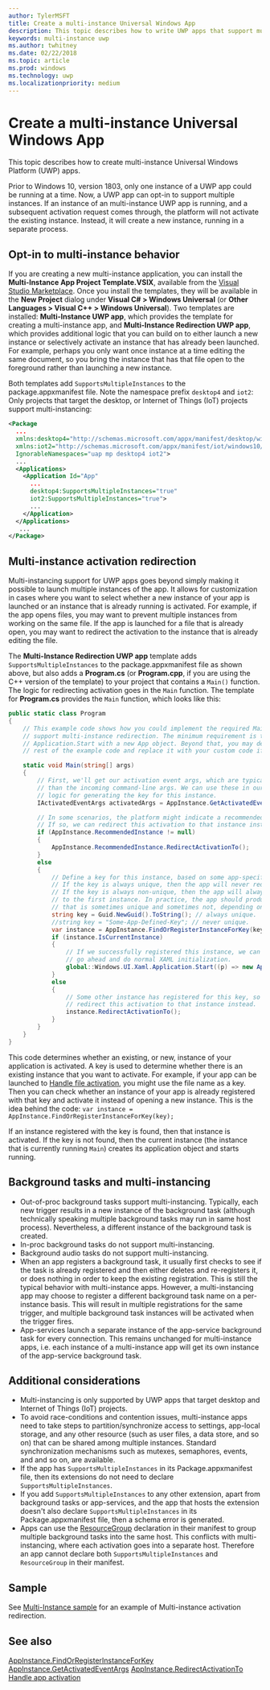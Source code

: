 ```yaml
---
author: TylerMSFT
title: Create a multi-instance Universal Windows App
description: This topic describes how to write UWP apps that support multi-instancing.
keywords: multi-instance uwp
ms.author: twhitney
ms.date: 02/22/2018
ms.topic: article
ms.prod: windows
ms.technology: uwp
ms.localizationpriority: medium
---
```

# Create a multi-instance Universal Windows App

This topic describes how to create multi-instance Universal Windows Platform (UWP) apps.

Prior to Windows 10, version 1803, only one instance of a UWP app could be running at a time. Now, a UWP app can opt-in to support multiple instances. If an instance of an multi-instance UWP app is running, and a subsequent activation request comes through, the platform will not activate the existing instance. Instead, it will create a new instance, running in a separate process.

## Opt-in to multi-instance behavior

If you are creating a new multi-instance application, you can install the **Multi-Instance App Project Template.VSIX**, available from the [Visual Studio Marketplace](https://aka.ms/E2nzbv). Once you install the templates, they will be available in the **New Project** dialog under **Visual C# > Windows Universal** (or **Other Languages > Visual C++ > Windows Universal**). Two templates are installed: **Multi-Instance UWP app**, which provides the template for creating a multi-instance app, and **Multi-Instance Redirection UWP app**, which provides additional logic that you can build on to either launch a new instance or selectively activate an instance that has already been launched. For example, perhaps you only want once instance at a time editing the same document, so you bring the instance that has that file open to the foreground rather than launching a new instance.

Both templates add `SupportsMultipleInstances` to the package.appxmanifest file. Note the namespace prefix `desktop4` and `iot2`: Only projects that target the desktop, or Internet of Things (IoT) projects support multi-instancing:

```xml
<Package
  ...
  xmlns:desktop4="http://schemas.microsoft.com/appx/manifest/desktop/windows10/4"
  xmlns:iot2="http://schemas.microsoft.com/appx/manifest/iot/windows10/2"  
  IgnorableNamespaces="uap mp desktop4 iot2">
  ...
  <Applications>
    <Application Id="App"
      ...
      desktop4:SupportsMultipleInstances="true"
	  iot2:SupportsMultipleInstances="true">
      ...
    </Application>
  </Applications>
   ...
</Package>
```

## Multi-instance activation redirection

 Multi-instancing support for UWP apps goes beyond simply making it possible to launch multiple instances of the app. It allows for customization in cases where you want to select whether a new instance of your app is launched or an instance that is already running is activated. For example, if the app opens files, you may want to prevent multiple instances from working on the same file. If the app is launched for a file that is already open, you may want to redirect the activation to the instance that is already editing the file.

The **Multi-Instance Redirection UWP app** template adds `SupportsMultipleInstances` to the package.appxmanifest file as shown above, but also adds a **Program.cs** (or **Program.cpp**, if you are using the C++ version of the template) to your project that contains a `Main()` function. The logic for redirecting activation goes in the `Main` function. The template for **Program.cs** provides the `Main` function, which looks like this:

``` csharp
public static class Program
{
	// This example code shows how you could implement the required Main method to
	// support multi-instance redirection. The minimum requirement is to call
	// Application.Start with a new App object. Beyond that, you may delete the
	// rest of the example code and replace it with your custom code if you wish.

	static void Main(string[] args)
	{
		// First, we'll get our activation event args, which are typically richer
		// than the incoming command-line args. We can use these in our app-defined
		// logic for generating the key for this instance.
		IActivatedEventArgs activatedArgs = AppInstance.GetActivatedEventArgs();

		// In some scenarios, the platform might indicate a recommended instance.
		// If so, we can redirect this activation to that instance instead, if we wish.
		if (AppInstance.RecommendedInstance != null)
		{
			AppInstance.RecommendedInstance.RedirectActivationTo();
		}
		else
		{
			// Define a key for this instance, based on some app-specific logic.
			// If the key is always unique, then the app will never redirect.
			// If the key is always non-unique, then the app will always redirect
			// to the first instance. In practice, the app should produce a key
			// that is sometimes unique and sometimes not, depending on its own needs.
			string key = Guid.NewGuid().ToString(); // always unique.
			//string key = "Some-App-Defined-Key"; // never unique.
			var instance = AppInstance.FindOrRegisterInstanceForKey(key);
			if (instance.IsCurrentInstance)
			{
				// If we successfully registered this instance, we can now just
				// go ahead and do normal XAML initialization.
				global::Windows.UI.Xaml.Application.Start((p) => new App());
			}
			else
			{
				// Some other instance has registered for this key, so we'll 
				// redirect this activation to that instance instead.
				instance.RedirectActivationTo();
			}
		}
	}
}
```

This code determines whether an existing, or new, instance of your application is activated. A key is used to determine whether there is an existing instance that you want to activate. For example, if your app can be launched to [Handle file activation](https://docs.microsoft.com/en-us/windows/uwp/launch-resume/handle-file-activation), you might use the file name as a key. Then you can check whether an instance of your app is already registered with that key and activate it instead of opening a new instance. This is the idea behind the code: `var instance = AppInstance.FindOrRegisterInstanceForKey(key);`

If an instance registered with the key is found, then that instance is activated. If the key is not found, then the current instance (the instance that is currently running `Main`) creates its application object  and starts running.

## Background tasks and multi-instancing

- Out-of-proc background tasks support multi-instancing. Typically, each new trigger results in a new instance of the background task (although technically speaking multiple background tasks may run in same host process). Nevertheless, a different instance of the background task is created.
- In-proc background tasks do not support multi-instancing.
- Background audio tasks do not support multi-instancing.
- When an app registers a background task, it usually first checks to see if the task is already registered and then either deletes and re-registers it, or does nothing in order to keep the existing registration. This is still the typical behavior with multi-instance apps. However, a multi-instancing app may choose to register a different background task name on a per-instance basis. This will result in multiple registrations for the same trigger, and multiple background task instances will be activated when the trigger fires.
- App-services launch a separate instance of the app-service background task for every connection. This remains unchanged for multi-instance apps, i.e. each instance of a multi-instance app will get its own instance of the  app-service background task. 

## Additional considerations

- Multi-instancing is only supported by UWP apps that target desktop and Internet of Things (IoT) projects.
- To avoid race-conditions and contention issues, multi-instance apps need to take steps to partition/synchronize access to settings, app-local storage, and any other resource (such as user files, a data store, and so on) that can be shared among multiple instances. Standard synchronization mechanisms such as mutexes, semaphores, events, and and so on, are available.
- If the app has `SupportsMultipleInstances` in its Package.appxmanifest file, then its extensions do not need to declare `SupportsMultipleInstances`. 
- If you add `SupportsMultipleInstances` to any other extension, apart from background tasks or app-services, and the app that hosts the extension doesn't also declare `SupportsMultipleInstances` in its Package.appxmanifest file, then a schema error is generated.
- Apps can use the [ResourceGroup](https://docs.microsoft.com/windows/uwp/launch-resume/declare-background-tasks-in-the-application-manifest) declaration in their manifest to group multiple background tasks into the same host. This conflicts with multi-instancing, where each activation goes into a separate host. Therefore an app cannot declare both `SupportsMultipleInstances` and `ResourceGroup` in their manifest.

## Sample

See [Multi-Instance sample](https://aka.ms/Kcrqst) for an example of Multi-instance activation redirection.

## See also

[AppInstance.FindOrRegisterInstanceForKey](https://docs.microsoft.com/uwp/api/windows.applicationmodel.appinstance#Windows_ApplicationModel_AppInstance_FindOrRegisterInstanceForKey_System_String_)
[AppInstance.GetActivatedEventArgs](https://docs.microsoft.com/uwp/api/windows.applicationmodel.appinstance#Windows_ApplicationModel_AppInstance_GetActivatedEventArgs)
[AppInstance.RedirectActivationTo](https://docs.microsoft.com/uwp/api/windows.applicationmodel.appinstance#Windows_ApplicationModel_AppInstance_RedirectActivationTo)
[Handle app activation](https://docs.microsoft.com/windows/uwp/launch-resume/activate-an-app)